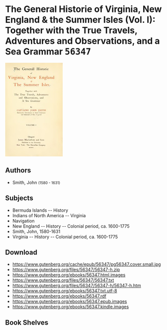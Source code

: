 # The General Historie of Virginia, New England & the Summer Isles  (Vol. I): Together with the True Travels, Adventures and Observations, and a Sea Grammar <kbd>56347</kbd>

![](./cover.medium.jpg "")

## Authors


 - Smith, John <small>(1580 - 1631)</small>

## Subjects


 - Bermuda Islands -- History
 - Indians of North America -- Virginia
 - Navigation
 - New England -- History -- Colonial period, ca. 1600-1775
 - Smith, John, 1580-1631
 - Virginia -- History -- Colonial period, ca. 1600-1775

## Download


 - https://www.gutenberg.org/cache/epub/56347/pg56347.cover.small.jpg
 - https://www.gutenberg.org/files/56347/56347-h.zip
 - https://www.gutenberg.org/ebooks/56347.html.images
 - https://www.gutenberg.org/files/56347/56347.txt
 - https://www.gutenberg.org/files/56347/56347-h/56347-h.htm
 - https://www.gutenberg.org/ebooks/56347.txt.utf-8
 - https://www.gutenberg.org/ebooks/56347.rdf
 - https://www.gutenberg.org/ebooks/56347.epub.images
 - https://www.gutenberg.org/ebooks/56347.kindle.images

## Book Shelves


